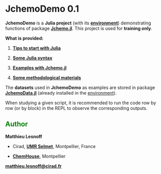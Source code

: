# JchemoDemo 0.1

**JchemoDemo** is a **Julia project** (with its [**environment**](https://github.com/mlesnoff/JchemoDemo/blob/master/Project.toml)) demonstrating functions of package [**Jchemo.jl**](https://github.com/mlesnoff/Jchemo.jl). 
This project is used for **training only**. 

**What is provided:**

1. [**Tips to start with Julia**](https://github.com/mlesnoff/JchemoDemo/blob/main/src/Julia_Misc/config.md)

2. [**Some Julia syntax**](https://github.com/mlesnoff/JchemoDemo/tree/main/src/Julia_Misc)

3. [**Examples with Jchemo.jl**](https://github.com/mlesnoff/JchemoDemo/tree/main/src/Examples_Jchemo)

4. [**Some methodological materials**](https://github.com/mlesnoff/JchemoDemo/tree/main/docs)

The **datasets** used in **JchemoDemo** as examples are stored in package [**JchemoData.jl**](https://github.com/mlesnoff/JchemoData.jl) (already installed in the [environment](https://github.com/mlesnoff/JchemoDemo/blob/master/Project.toml)).

When studying a given script, it is recommended to run the code row by row (or by block) in the REPL to observe the corresponding outputs. 

## <span style="color:green"> **Author** </span> 

**Matthieu Lesnoff**

- Cirad, [**UMR Selmet**](https://umr-selmet.cirad.fr/en), Montpellier, France

- [**ChemHouse**](https://www.chemproject.org/ChemHouse), Montpellier

**matthieu.lesnoff@cirad.fr**



